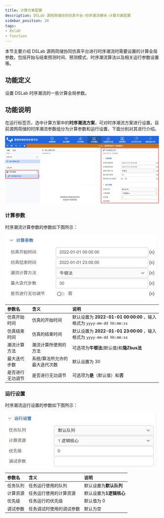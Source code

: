```yaml
---
title: 计算方案配置
description: DSLab 源网荷储协同仿真平台-时序潮流模块-计算方案配置
sidebar_position: 20
tags:
- dslab
- function
---
```


本节主要介绍 DSLab 源网荷储协同仿真平台进行时序潮流时需要设置的计算全局参数，包括开始与结束预测时间、预测模式、时序潮流算法以及相关运行参数设置等。

## 功能定义

设置 DSLab 时序潮流的一些计算全局参数。

## 功能说明

在运行标签页，选中计算方案中的**时序潮流方案**，可对时序潮流方案进行设置。目前源网荷储的时序潮流参数组分为计算参数和运行设置，下面分别对其进行介绍。

![时序潮流计算方案](./configuration.png "时序潮流计算方案")

### 计算参数

时序潮流计算参数的参数如下图所示：

![时序潮流计算参数](./basic.png "时序潮流计算参数")

| 参数名 | 含义 | 说明 |
| :--- | :--- | :--- | 
| 仿真开始时间 | 仿真的开始时间 | 默认设置为 **2022-01-01 00:00:00** ，输入格式为 `yyyy-mm-dd hh:mm:ss` |
| 仿真结束时间 | 仿真的结束时间 | 默认设置为 **2022-01-01 23:00:00** ，输入格式为 `yyyy-mm-dd hh:mm:ss` |
| 潮流计算方法 | 潮流计算所使用的方法 | 可选项为**牛顿法**(默认值)和**隐Zbus法**|
| 最大迭代步数 | 系统/算法所允许的最大迭代次数 | 默认设置为 30|
| 是否进行无功调节 | 是否进行无功调节 | 可选项为**是**（默认值）和**否** |


### 运行设置

时序潮流运行设置的参数如下图所示：

![时序潮流运行设置](./run.png "时序潮流运行设置")

| 参数名 | 含义 | 说明 |
| :--- | :--- | :--- | 
| 任务队列 | 任务运行使用的队列 | 默认设置为**默认队列** |
| 计算资源 | 任务运行使用的计算资源 | 默认设置为**1逻辑核心** |
| 优先级 | 任务运行的优先级 | 默认值为 0 |
| 调试参数 | 任务调试时使用的调试参数 | 默认为空 |

<!-- ## 常见问题 -->
